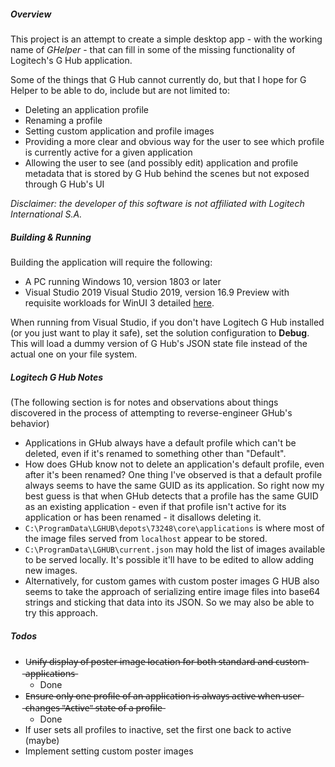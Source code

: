 ##### Overview

This project is an attempt to create a simple desktop app - with the working name of _GHelper_ -
that can fill in some of the missing functionality of Logitech's G Hub application.

Some of the things that G Hub cannot currently do, but that I hope for G Helper to be able to do, include but
are not limited to:
* Deleting an application profile
* Renaming a profile
* Setting custom application and profile images
* Providing a more clear and obvious way for the user to see which profile is currently active for a given application
* Allowing the user to see (and possibly edit) application and profile metadata that is stored by G Hub behind the scenes but not exposed through G Hub's UI

_Disclaimer: the developer of this software is not affiliated with Logitech International S.A._

##### Building & Running

Building the application will require the following:
* A PC running Windows 10, version 1803 or later
* Visual Studio 2019 Visual Studio 2019, version 16.9 Preview with requisite workloads for WinUI 3 detailed [here](https://docs.microsoft.com/en-us/windows/apps/winui/winui3/).

When running from Visual Studio, if you don't have Logitech G Hub installed (or you just want to play it safe), set the solution configuration to **Debug**.
This will load a dummy version of G Hub's JSON state file instead of the actual one on your file system.

##### Logitech G Hub Notes

(The following section is for notes and
observations about things discovered in the process of attempting to 
reverse-engineer GHub's behavior)

* Applications in GHub always have a default profile which can't be deleted, even if it's renamed to something other than "Default".
* How does GHub know not to delete an application's default profile, even after it's been renamed? One thing I've observed is that a default profile always seems to have the same GUID as its application. So right now my best guess is that when GHub detects that a profile has the same GUID as an existing application - even if that profile isn't active for its application or has been renamed - it disallows deleting it.
* `C:\ProgramData\LGHUB\depots\73248\core\applications` is where most of the image files served from `localhost` appear to be stored.
* `C:\ProgramData\LGHUB\current.json` may hold the list of images available to be served locally. It's possible it'll have to be edited to allow adding new images.
* Alternatively, for custom games with custom poster images G HUB also seems to take the approach 
  of serializing entire image files into base64 strings and sticking that data into
  its JSON. So we may also be able to try this approach.


##### Todos
* U̶n̶i̶f̶y̶ ̶d̶i̶s̶p̶l̶a̶y̶ ̶o̶f̶ ̶p̶o̶s̶t̶e̶r̶ ̶i̶m̶a̶g̶e̶ ̶l̶o̶c̶a̶t̶i̶o̶n̶ ̶f̶o̶r̶ ̶b̶o̶t̶h̶ ̶s̶t̶a̶n̶d̶a̶r̶d̶ ̶a̶n̶d̶ ̶c̶u̶s̶t̶o̶m̶ ̶a̶p̶p̶l̶i̶c̶a̶t̶i̶o̶n̶s̶
  - Done
* E̶n̶s̶u̶r̶e̶ ̶o̶n̶l̶y̶ ̶o̶n̶e̶ ̶p̶r̶o̶f̶i̶l̶e̶ ̶o̶f̶ ̶a̶n̶ ̶a̶p̶p̶l̶i̶c̶a̶t̶i̶o̶n̶ ̶i̶s̶ ̶a̶l̶w̶a̶y̶s̶ ̶a̶c̶t̶i̶v̶e̶ ̶w̶h̶e̶n̶ ̶u̶s̶e̶r̶ ̶c̶h̶a̶n̶g̶e̶s̶ ̶"̶A̶c̶t̶i̶v̶e̶"̶ ̶s̶t̶a̶t̶e̶ ̶o̶f̶ ̶a̶ ̶p̶r̶o̶f̶i̶l̶e̶
  - Done
* If user sets all profiles to inactive, set the first one back to active (maybe)
* Implement setting custom poster images
